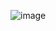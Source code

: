 ![image](https://github.com/beingshahidali/flowmate/assets/57036280/369ee8e2-119c-4afc-a5fd-320f48660a4e)
